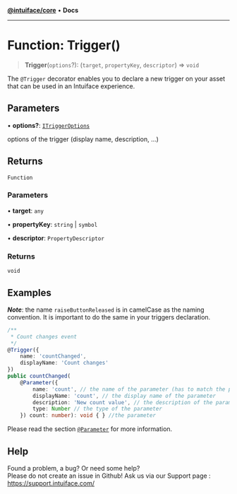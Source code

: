 [**@intuiface/core**](../README.md) • **Docs**

***

# Function: Trigger()

> **Trigger**(`options`?): (`target`, `propertyKey`, `descriptor`) => `void`

The `@Trigger` decorator enables you to declare a new trigger on your asset that can be used in an Intuiface experience.

## Parameters

• **options?**: [`ITriggerOptions`](../interfaces/ITriggerOptions.md)

options of the trigger (display name, description, ...)

## Returns

`Function`

### Parameters

• **target**: `any`

• **propertyKey**: `string` \| `symbol`

• **descriptor**: `PropertyDescriptor`

### Returns

`void`

## Examples

_**Note**_: the name `raiseButtonReleased` is in camelCase as the naming convention. It is important to do the same in your triggers declaration.

```ts
/**
 * Count changes event
 */
@Trigger({
    name: 'countChanged',
    displayName: 'Count changes'
})
public countChanged(
    @Parameter({
        name: 'count', // the name of the parameter (has to match the parameter)
        displayName: 'count', // the display name of the parameter
        description: 'New count value', // the description of the parameter
        type: Number // the type of the parameter
    }) count: number): void { } //the parameter
```
Please read the section [`@Parameter`](Parameter.md) for more information.


## Help
Found a problem, a bug? Or need some help?  
Please do not create an issue in Github! Ask us via our Support page : https://support.intuiface.com/